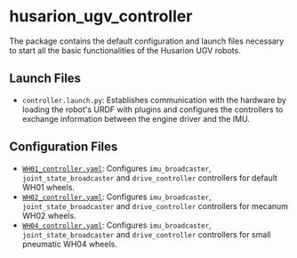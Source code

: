 # husarion_ugv_controller

The package contains the default configuration and launch files necessary to start all the basic functionalities of the Husarion UGV robots.

## Launch Files

- `controller.launch.py`: Establishes communication with the hardware by loading the robot's URDF with plugins and configures the controllers to exchange information between the engine driver and the IMU.

## Configuration Files

- [`WH01_controller.yaml`](./config/WH01_controller.yaml): Configures `imu_broadcaster`, `joint_state_broadcaster` and `drive_controller` controllers for default WH01 wheels.
- [`WH02_controller.yaml`](./config/WH02_controller.yaml): Configures `imu_broadcaster`, `joint_state_broadcaster` and `drive_controller` controllers for mecanum WH02 wheels.
- [`WH04_controller.yaml`](./config/WH04_controller.yaml): Configures `imu_broadcaster`, `joint_state_broadcaster` and `drive_controller` controllers for small pneumatic WH04 wheels.
